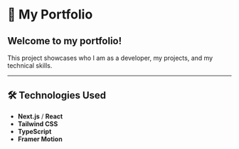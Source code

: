 # 🚀 My Portfolio

## Welcome to my portfolio!  
This project showcases who I am as a developer, my projects, and my technical skills.

---

## 🛠️ Technologies Used

- **Next.js** / **React**
- **Tailwind CSS**
- **TypeScript**
- **Framer Motion**
